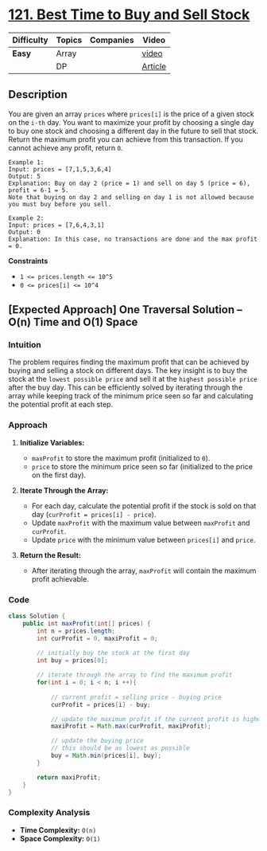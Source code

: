 # [121. Best Time to Buy and Sell Stock](https://leetcode.com/problems/best-time-to-buy-and-sell-stock/description/)

| Difficulty | Topics | Companies | Video                                                                     |
| ---------- | ------ | --------- | ------------------------------------------------------------------------- |
| **Easy**   | Array  |           | [video](https://youtu.be/eMSfBgbiEjk?si=IVq4QlCGjPl_IV-I)                 |
|            | DP     |           | [Article](https://www.geeksforgeeks.org/best-time-to-buy-and-sell-stock/) |

## Description

You are given an array `prices` where `prices[i]` is the price of a given stock on the `i-th` day. You want to maximize your profit by choosing a single day to buy one stock and choosing a different day in the future to sell that stock. Return the maximum profit you can achieve from this transaction. If you cannot achieve any profit, return `0`.

```
Example 1:
Input: prices = [7,1,5,3,6,4]
Output: 5
Explanation: Buy on day 2 (price = 1) and sell on day 5 (price = 6), profit = 6-1 = 5.
Note that buying on day 2 and selling on day 1 is not allowed because you must buy before you sell.

Example 2:
Input: prices = [7,6,4,3,1]
Output: 0
Explanation: In this case, no transactions are done and the max profit = 0.
```

**Constraints**
- `1 <= prices.length <= 10^5`
- `0 <= prices[i] <= 10^4`

## [Expected Approach] One Traversal Solution – O(n) Time and O(1) Space

### Intuition

The problem requires finding the maximum profit that can be achieved by buying and selling a stock on different days. The key insight is to buy the stock at the `lowest possible price` and sell it at the `highest possible price` after the buy day. This can be efficiently solved by iterating through the array while keeping track of the minimum price seen so far and calculating the potential profit at each step.

### Approach

1. **Initialize Variables:**

   - `maxProfit` to store the maximum profit (initialized to `0`).
   - `price` to store the minimum price seen so far (initialized to the price on the first day).

2. **Iterate Through the Array:**

   - For each day, calculate the potential profit if the stock is sold on that day (`curProfit = prices[i] - price`).
   - Update `maxProfit` with the maximum value between `maxProfit` and `curProfit`.
   - Update `price` with the minimum value between `prices[i]` and `price`.

3. **Return the Result:**
   - After iterating through the array, `maxProfit` will contain the maximum profit achievable.

### Code
```java
class Solution {
    public int maxProfit(int[] prices) {
        int n = prices.length;
        int curProfit = 0, maxiProfit = 0;
        
        // initially buy the stock at the first day
        int buy = prices[0];

        // iterate through the array to find the maximum profit
        for(int i = 0; i < n; i ++){
         
            // current profit = selling price - buying price
            curProfit = prices[i] - buy;

            // update the maximum profit if the current profit is higher
            maxiProfit = Math.max(curProfit, maxiProfit);

            // update the buying price
            // this should be as lowest as possible
            buy = Math.min(prices[i], buy);
        }

        return maxiProfit;
    }
}
```

### Complexity Analysis
- **Time Complexity:** `O(n)`
- **Space Complexity:** `O(1)`